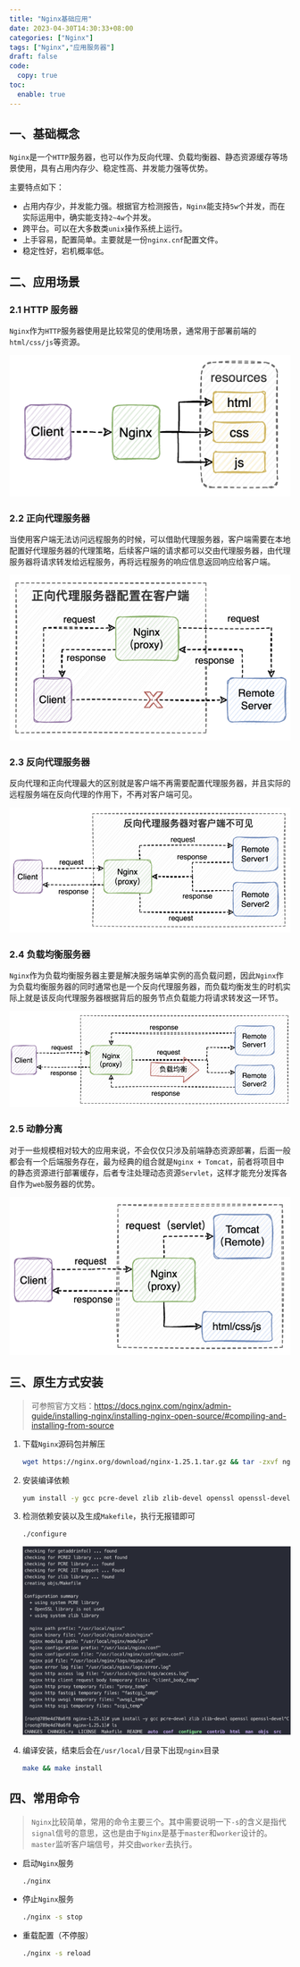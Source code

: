 ```yaml
---
title: "Nginx基础应用"
date: 2023-04-30T14:30:33+08:00
categories: ["Nginx"]
tags: ["Nginx","应用服务器"]
draft: false
code:
  copy: true
toc:
  enable: true
---
```


## 一、基础概念

`Nginx`是一个`HTTP`服务器，也可以作为反向代理、负载均衡器、静态资源缓存等场景使用，具有占用内存少、稳定性高、并发能力强等优势。

主要特点如下：

- 占用内存少，并发能力强。根据官方检测报告，`Nginx`能支持`5w`个并发，而在实际运用中，确实能支持`2~4w`个并发。
- 跨平台。可以在大多数类`unix`操作系统上运行。
- 上手容易，配置简单。主要就是一份`nginx.cnf`配置文件。
- 稳定性好，宕机概率低。

## 二、应用场景

### 2.1 HTTP 服务器

`Nginx`作为`HTTP`服务器使用是比较常见的使用场景，通常用于部署前端的`html/css/js`等资源。

![image-20240430145412841](../images/image-20240430145412841.png)

### 2.2 正向代理服务器

当使用客户端无法访问远程服务的时候，可以借助代理服务器，客户端需要在本地配置好代理服务器的代理策略，后续客户端的请求都可以交由代理服务器，由代理服务器将请求转发给远程服务，再将远程服务的响应信息返回响应给客户端。

![image-20240430151209427](../images/image-20240430151209427.png)

### 2.3 反向代理服务器

反向代理和正向代理最大的区别就是客户端不再需要配置代理服务器，并且实际的远程服务端在反向代理的作用下，不再对客户端可见。

![image-20240430151225798](../images/image-20240430151225798.png)

### 2.4 负载均衡服务器

`Nginx`作为负载均衡服务器主要是解决服务端单实例的高负载问题，因此`Nginx`作为负载均衡服务器的同时通常也是一个反向代理服务器，而负载均衡发生的时机实际上就是该反向代理服务器根据背后的服务节点负载能力将请求转发这一环节。

![image-20240430152021720](../images/image-20240430152021720.png)

### 2.5 动静分离

对于一些规模相对较大的应用来说，不会仅仅只涉及前端静态资源部署，后面一般都会有一个后端服务存在，最为经典的组合就是`Nginx + Tomcat`，前者将项目中的静态资源进行部署缓存，后者专注处理动态资源`Servlet`，这样才能充分发挥各自作为`web`服务器的优势。

![image-20240430162145279](../images/image-20240430162145279.png)

## 三、原生方式安装

> 可参照官方文档：https://docs.nginx.com/nginx/admin-guide/installing-nginx/installing-nginx-open-source/#compiling-and-installing-from-source

1. 下载`Nginx`源码包并解压

   ```sh
   wget https://nginx.org/download/nginx-1.25.1.tar.gz && tar -zxvf nginx-1.25.1.tar.gz && cd nginx-1.25.1
   ```

2. 安装编译依赖

   ```sh
   yum install -y gcc pcre-devel zlib zlib-devel openssl openssl-devel
   ```

3. 检测依赖安装以及生成`Makefile`，执行无报错即可

   ```sh
   ./configure
   ```

   ![image-20240430170449686](../images/image-20240430170449686.png)

4. 编译安装，结束后会在`/usr/local/`目录下出现`nginx`目录

   ```sh
   make && make install
   ```

## 四、常用命令

> `Nginx`比较简单，常用的命令主要三个。其中需要说明一下`-s`的含义是指代`signal`信号的意思，这也是由于`Nginx`是基于`master`和`worker`设计的。`master`监听客户端信号，并交由`worker`去执行。

- 启动`Nginx`服务

  ```sh
  ./nginx
  ```

- 停止`Nginx`服务

  ```sh
  ./nginx -s stop
  ```

- 重载配置（不停服）

  ```sh
  ./nginx -s reload
  ```
